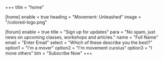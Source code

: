 +++
title = "home"

[home]
enable = true
heading = "Movement: Unleashed"
image = "/colored-logo.png"

[forum]
enable = true
title = "Sign up for updates"
para = "No spam, just news on upcoming classes, workshops and articles."
name = "Full Name"
email = "Enter Email"
select = "Which of these describe you the best?"
option1 = "I'm a mover"
option2 = "I'm movement curoius"
option3 = "I move others"
btn = "Subscribe Now"
+++
